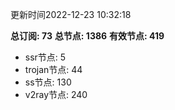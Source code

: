 更新时间2022-12-23 10:32:18

**总订阅: 73**
**总节点: 1386**
**有效节点: 419**
- ssr节点: 5
- trojan节点: 44
- ss节点: 130
- v2ray节点: 240
